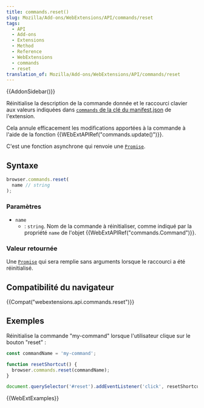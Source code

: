 ```yaml
---
title: commands.reset()
slug: Mozilla/Add-ons/WebExtensions/API/commands/reset
tags:
  - API
  - Add-ons
  - Extensions
  - Method
  - Reference
  - WebExtensions
  - commands
  - reset
translation_of: Mozilla/Add-ons/WebExtensions/API/commands/reset
---
```

{{AddonSidebar()}}

Réinitialise la description de la commande donnée et le raccourci clavier aux valeurs indiquées dans [`commands` de la clé du manifest.json](/fr/Add-ons/WebExtensions/manifest.json/commands) de l'extension.

Cela annule efficacement les modifications apportées à la commande à l'aide de la fonction {{WEbExtAPIRef("commands.update()")}}.

C'est une fonction asynchrone qui renvoie une [`Promise`](/fr/docs/Web/JavaScript/Reference/Objets_globaux/Promise).

## Syntaxe

```js
browser.commands.reset(
  name // string
);
```

### Paramètres

- `name`
  - : `string`. Nom de la commande à réinitialiser, comme indiqué par la propriété `name` de l'objet {{WebExtAPIRef("commands.Command")}}.

### Valeur retournée

Une [`Promise`](/fr/docs/Web/JavaScript/Reference/Objets_globaux/Promise) qui sera remplie sans arguments lorsque le raccourci a été réinitialisé.

## Compatibilité du navigateur

{{Compat("webextensions.api.commands.reset")}}

## Exemples

Réinitialise la commande "my-command" lorsque l'utilisateur clique sur le bouton "reset" :

```js
const commandName = 'my-command';

function resetShortcut() {
  browser.commands.reset(commandName);
}

document.querySelector('#reset').addEventListener('click', resetShortcut);
```

{{WebExtExamples}}
